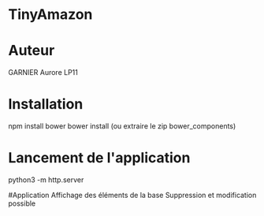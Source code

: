 # TinyAmazon

# Auteur
GARNIER Aurore LP11

# Installation
npm install bower
bower install (ou extraire le zip bower_components)

# Lancement de l'application
python3 -m http.server 

#Application
Affichage des éléments de la base
Suppression et modification possible 